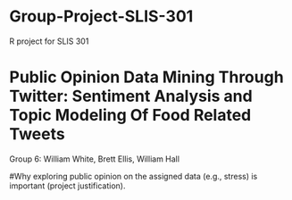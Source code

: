 # Group-Project-SLIS-301
R project for SLIS 301


# Public Opinion Data Mining Through Twitter: Sentiment Analysis and Topic Modeling Of Food Related Tweets
Group 6:
William White,
Brett Ellis,
William Hall

#Why exploring public opinion on the assigned data (e.g., stress) is important (project justification).

